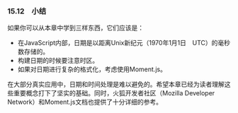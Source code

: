 ### 15.12　小结

如果你可以从本章中学到三样东西，它们应该是：

+ 在JavaScript内部，日期是以距离Unix新纪元（1970年1月1日　UTC）的毫秒数存储的。
+ 构建日期的时候要注意时区。
+ 如果对日期进行复杂的格式化，考虑使用Moment.js。

在大部分真实应用中，日期和时间处理是难以避免的。希望本章已经为读者理解这些重要概念打下了坚实的基础。同时，火狐开发者社区（Mozilla Developer Network）和Moment.js文档也提供了十分详细的参考。



